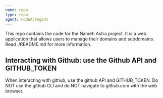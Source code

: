 ```yaml
---
name: repo
type: repo
agent: CodeActAgent
---
```


This repo contains the code for the Namefi Astra project. It is a web application that allows users to manage their domains and subdomains. Read ./README.md for more information.

## Interacting with Github: use the Github API and GITHUB_TOKEN

When interacting with github, use the github API and GITHUB_TOKEN. Do NOT use the github CLI and do NOT navigate to github.com with the web browser.
